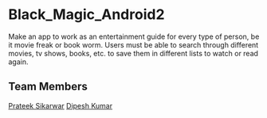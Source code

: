 # Black_Magic_Android2
Make an app to work as an entertainment guide for every type of person, be it movie freak or book worm. Users must be able to search through different movies, tv shows, books, etc. to save them in different lists to watch or read again.

## Team Members
[Prateek Sikarwar](https://github.com/prateekboss4u)
[Dipesh Kumar](https://github.com/dipeshcodes)

